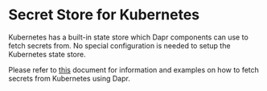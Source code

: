 # Secret Store for Kubernetes

Kubernetes has a built-in state store which Dapr components can use to fetch secrets from.
No special configuration is needed to setup the Kubernetes state store.

Please refer to [this](../../concepts/components/secrets.md) document for information and examples on how to fetch secrets from Kubernetes using Dapr.